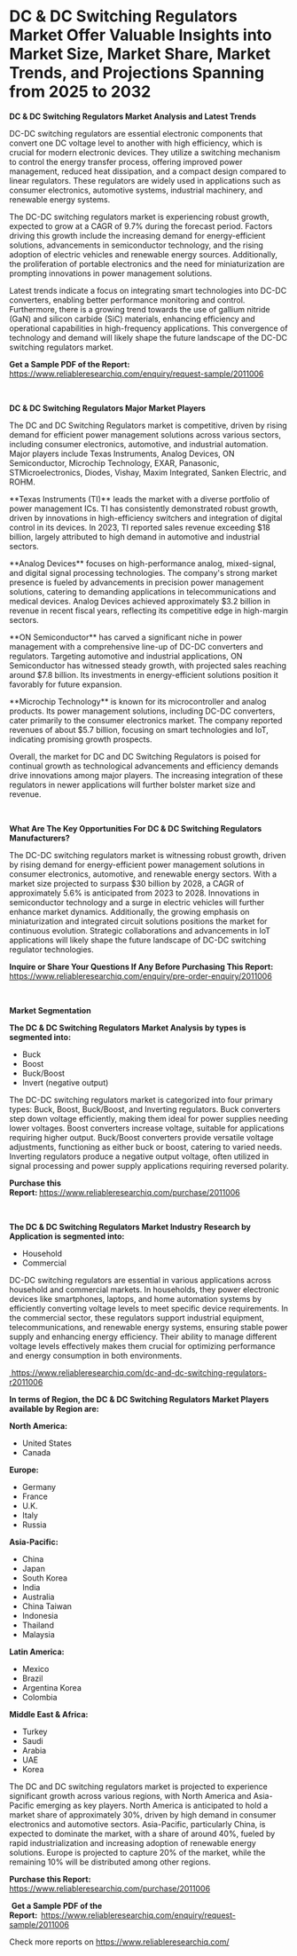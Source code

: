 <p><h1>DC & DC Switching Regulators Market Offer Valuable Insights into Market Size, Market Share, Market Trends, and Projections Spanning from 2025 to 2032</h1></p><p><strong>DC & DC Switching Regulators Market Analysis and Latest Trends</strong></p>
<p><p>DC-DC switching regulators are essential electronic components that convert one DC voltage level to another with high efficiency, which is crucial for modern electronic devices. They utilize a switching mechanism to control the energy transfer process, offering improved power management, reduced heat dissipation, and a compact design compared to linear regulators. These regulators are widely used in applications such as consumer electronics, automotive systems, industrial machinery, and renewable energy systems.</p><p>The DC-DC switching regulators market is experiencing robust growth, expected to grow at a CAGR of 9.7% during the forecast period. Factors driving this growth include the increasing demand for energy-efficient solutions, advancements in semiconductor technology, and the rising adoption of electric vehicles and renewable energy sources. Additionally, the proliferation of portable electronics and the need for miniaturization are prompting innovations in power management solutions. </p><p>Latest trends indicate a focus on integrating smart technologies into DC-DC converters, enabling better performance monitoring and control. Furthermore, there is a growing trend towards the use of gallium nitride (GaN) and silicon carbide (SiC) materials, enhancing efficiency and operational capabilities in high-frequency applications. This convergence of technology and demand will likely shape the future landscape of the DC-DC switching regulators market.</p></p>
<p><strong>Get a Sample PDF of the Report:&nbsp;</strong> <a href="https://www.reliableresearchiq.com/enquiry/request-sample/2011006?utm_campaign=2267&utm_medium=2&utm_source=Github&utm_content=ia&utm_term=13022025&utm_id=dc-dc-switching-regulators">https://www.reliableresearchiq.com/enquiry/request-sample/2011006</a></p>
<p>&nbsp;</p>
<p><strong>DC & DC Switching Regulators Major Market Players</strong></p>
<p><p>The DC and DC Switching Regulators market is competitive, driven by rising demand for efficient power management solutions across various sectors, including consumer electronics, automotive, and industrial automation. Major players include Texas Instruments, Analog Devices, ON Semiconductor, Microchip Technology, EXAR, Panasonic, STMicroelectronics, Diodes, Vishay, Maxim Integrated, Sanken Electric, and ROHM.</p><p>**Texas Instruments (TI)** leads the market with a diverse portfolio of power management ICs. TI has consistently demonstrated robust growth, driven by innovations in high-efficiency switchers and integration of digital control in its devices. In 2023, TI reported sales revenue exceeding $18 billion, largely attributed to high demand in automotive and industrial sectors.</p><p>**Analog Devices** focuses on high-performance analog, mixed-signal, and digital signal processing technologies. The company's strong market presence is fueled by advancements in precision power management solutions, catering to demanding applications in telecommunications and medical devices. Analog Devices achieved approximately $3.2 billion in revenue in recent fiscal years, reflecting its competitive edge in high-margin sectors.</p><p>**ON Semiconductor** has carved a significant niche in power management with a comprehensive line-up of DC-DC converters and regulators. Targeting automotive and industrial applications, ON Semiconductor has witnessed steady growth, with projected sales reaching around $7.8 billion. Its investments in energy-efficient solutions position it favorably for future expansion.</p><p>**Microchip Technology** is known for its microcontroller and analog products. Its power management solutions, including DC-DC converters, cater primarily to the consumer electronics market. The company reported revenues of about $5.7 billion, focusing on smart technologies and IoT, indicating promising growth prospects.</p><p>Overall, the market for DC and DC Switching Regulators is poised for continual growth as technological advancements and efficiency demands drive innovations among major players. The increasing integration of these regulators in newer applications will further bolster market size and revenue.</p></p>
<p>&nbsp;</p>
<p><strong>What Are The Key Opportunities For DC & DC Switching Regulators Manufacturers?</strong></p>
<p><p>The DC-DC switching regulators market is witnessing robust growth, driven by rising demand for energy-efficient power management solutions in consumer electronics, automotive, and renewable energy sectors. With a market size projected to surpass $30 billion by 2028, a CAGR of approximately 5.6% is anticipated from 2023 to 2028. Innovations in semiconductor technology and a surge in electric vehicles will further enhance market dynamics. Additionally, the growing emphasis on miniaturization and integrated circuit solutions positions the market for continuous evolution. Strategic collaborations and advancements in IoT applications will likely shape the future landscape of DC-DC switching regulator technologies.</p></p>
<p><strong>Inquire or Share Your Questions If Any Before Purchasing This Report:</strong> <a href="https://www.reliableresearchiq.com/enquiry/pre-order-enquiry/2011006?utm_campaign=2267&utm_medium=2&utm_source=Github&utm_content=ia&utm_term=13022025&utm_id=dc-dc-switching-regulators">https://www.reliableresearchiq.com/enquiry/pre-order-enquiry/2011006</a></p>
<p>&nbsp;</p>
<p><strong>Market Segmentation</strong></p>
<p><strong>The DC & DC Switching Regulators Market Analysis by types is segmented into:</strong></p>
<p><ul><li>Buck</li><li>Boost</li><li>Buck/Boost</li><li>Invert (negative output)</li></ul></p>
<p><p>The DC-DC switching regulators market is categorized into four primary types: Buck, Boost, Buck/Boost, and Inverting regulators. Buck converters step down voltage efficiently, making them ideal for power supplies needing lower voltages. Boost converters increase voltage, suitable for applications requiring higher output. Buck/Boost converters provide versatile voltage adjustments, functioning as either buck or boost, catering to varied needs. Inverting regulators produce a negative output voltage, often utilized in signal processing and power supply applications requiring reversed polarity.</p></p>
<p><strong>Purchase this Report:&nbsp;</strong><a href="https://www.reliableresearchiq.com/purchase/2011006?utm_campaign=2267&utm_medium=2&utm_source=Github&utm_content=ia&utm_term=13022025&utm_id=dc-dc-switching-regulators">https://www.reliableresearchiq.com/purchase/2011006</a></p>
<p>&nbsp;</p>
<p><strong>The DC & DC Switching Regulators Market Industry Research by Application is segmented into:</strong></p>
<p><ul><li>Household</li><li>Commercial</li></ul></p>
<p><p>DC-DC switching regulators are essential in various applications across household and commercial markets. In households, they power electronic devices like smartphones, laptops, and home automation systems by efficiently converting voltage levels to meet specific device requirements. In the commercial sector, these regulators support industrial equipment, telecommunications, and renewable energy systems, ensuring stable power supply and enhancing energy efficiency. Their ability to manage different voltage levels effectively makes them crucial for optimizing performance and energy consumption in both environments.</p></p>
<p><a href="https://www.reliableresearchiq.com/dc-and-dc-switching-regulators-r2011006?utm_campaign=2267&utm_medium=2&utm_source=Github&utm_content=ia&utm_term=13022025&utm_id=dc-dc-switching-regulators">&nbsp;https://www.reliableresearchiq.com/dc-and-dc-switching-regulators-r2011006</a></p>
<p><strong>In terms of Region, the DC & DC Switching Regulators Market Players available by Region are:</strong></p>
<p>
    <p> <strong> North America: </strong>
        <ul>
            <li>United States</li>
            <li>Canada</li>
        </ul>
        </p> 
    <p> <strong> Europe: </strong>
        <ul>
            <li>Germany</li>
            <li>France</li>
            <li>U.K.</li>
            <li>Italy</li>
            <li>Russia</li>
        </ul>
        </p> 
    <p> <strong> Asia-Pacific: </strong>
        <ul>
            <li>China</li>
            <li>Japan</li>
            <li>South Korea</li>
            <li>India</li>
            <li>Australia</li>
            <li>China Taiwan</li>
            <li>Indonesia</li>
            <li>Thailand</li>
            <li>Malaysia</li>
        </ul>
        </p> 
    <p> <strong> Latin America: </strong>
        <ul>
            <li>Mexico</li>
            <li>Brazil</li>
            <li>Argentina Korea</li>
            <li>Colombia</li>
        </ul>
        </p> 
    <p> <strong> Middle East & Africa: </strong>
        <ul>
            <li>Turkey</li>
            <li>Saudi</li>
            <li>Arabia</li>
            <li>UAE</li>
            <li>Korea</li>
        </ul>
    </p>
    </p>
<p><p>The DC and DC switching regulators market is projected to experience significant growth across various regions, with North America and Asia-Pacific emerging as key players. North America is anticipated to hold a market share of approximately 30%, driven by high demand in consumer electronics and automotive sectors. Asia-Pacific, particularly China, is expected to dominate the market, with a share of around 40%, fueled by rapid industrialization and increasing adoption of renewable energy solutions. Europe is projected to capture 20% of the market, while the remaining 10% will be distributed among other regions.</p></p>
<p><strong>Purchase this Report: </strong><a href="https://www.reliableresearchiq.com/purchase/2011006?utm_campaign=2267&utm_medium=2&utm_source=Github&utm_content=ia&utm_term=13022025&utm_id=dc-dc-switching-regulators">https://www.reliableresearchiq.com/purchase/2011006</a></p>
<p>&nbsp;<strong>Get a Sample PDF of the Report:&nbsp;&nbsp;</strong><a href="https://www.reliableresearchiq.com/enquiry/request-sample/2011006?utm_campaign=2267&utm_medium=2&utm_source=Github&utm_content=ia&utm_term=13022025&utm_id=dc-dc-switching-regulators">https://www.reliableresearchiq.com/enquiry/request-sample/2011006</a></p>
<p><strong></strong></p>
<p>Check more reports on <a href="https://www.reliableresearchiq.com/?utm_campaign=2267&utm_medium=2&utm_source=Github&utm_content=ia&utm_term=13022025&utm_id=dc-dc-switching-regulators">https://www.reliableresearchiq.com/</a></p>